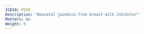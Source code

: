 ```yaml
---
ICD10: P593
Description: "Neonatal jaundice from breast milk inhibitor"
Matters: No
Weight: 0
---
```

